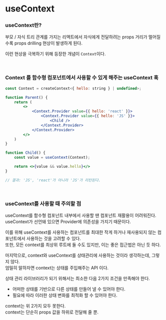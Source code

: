 # useContext

### useContext란?

부모 / 자식 트리 관계를 가지는 리액트에서 자식에게 전달하려는 props 거리가 멀어질수록 props drilling 현상이 발생하게 된다.

이런 현상을 극복하기 위해 등장한 개념이 `Context`이다.

<br>

### Context 를 함수형 컴포넌트에서 사용할 수 있게 해주는 useContext 훅

```jsx
const Context = createContext<{ hello: string } | undefined>;

function Parent() {
    return (
        <>
            <Context.Provider value={{ hello: 'react' }}>
                <Context.Provider value={{ hello: 'JS' }}>
                    <Child />
                </Context.Provider>
            </Context.Provider>
        </>
    )
}

function Child() {
    const value = useContext(Context);

    return <>{value && value.hello}</>
}

// 결과: 'JS', 'react'가 아니라 'JS'가 리턴된다.
```

<br>

### useContext를 사용할 때 주의할 점

useContext를 함수형 컴포넌트 내부에서 사용할 땐 컴포넌트 재활용이 어려워진다.<br>
useContext가 선언돼 있으면 Provider에 의존성을 가지기 때문이다.

이를 위해 useContext를 사용하는 컴포넌트를 최대한 작게 하거나 재사용되지 않는 컴포넌트에서 사용하는 것을 고려할 수 있다.<br>
또한, 모든 context를 최상위 루트에 둘 수도 있지만, 이는 좋은 접근법은 아닌 듯 하다.<br>

마지막으로, context와 useContext를 상태관리에 사용하는 것이라 생각하는데, 그렇지 않다.<br>
엄밀히 말하자면 context는 상태를 주입해주는 API 이다.<br>

상태 관리 라이브러리가 되기 위해서는 최소한 다음 2가지 조건을 만족해야 한다.

- 어떠한 상태를 기반으로 다른 상태를 만들어 낼 수 있어야 한다.
- 필요에 따라 이러한 상태 변화를 최적화 할 수 있어야 한다.

context는 위 2가지 모두 못한다.<br>
context는 단순히 props 값을 하위로 전달해 줄 뿐.<br>
